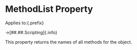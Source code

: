 # MethodList Property

Applies to:{.prefix}

→[##.##.Scripting]{.info}

This property returns the names of all methods for the object.

